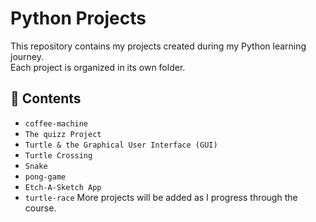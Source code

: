 # Python Projects

This repository contains my projects created during my Python learning journey.  
Each project is organized in its own folder.

## 📁 Contents

- `coffee-machine` 
- `The quizz Project`
- `Turtle & the Graphical User Interface (GUI)`
- `Turtle Crossing`
- `Snake`
- `pong-game`
- `Etch-A-Sketch App`
- `turtle-race`
More projects will be added as I progress through the course.
